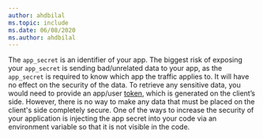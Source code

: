 ```yaml
---
author: ahdbilal
ms.topic: include
ms.date: 06/08/2020
ms.author: ahdbilal
---
```


The `app_secret` is an identifier of your app. The biggest risk of exposing your `app_secret` is sending bad/unrelated data to your app, as the `app_secret` is required to know which app the traffic applies to. 
It will have no effect on the security of the data. To retrieve any sensitive data, you would need to provide an app/user [token](../../api-docs/index.md), which is generated on the client’s side.
However, there is no way to make any data that must be placed on the client's side completely secure. One of the ways to increase the security of your application is injecting the app secret into your code via an environment variable so that it is not visible in the code. 